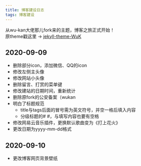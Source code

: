 ```yaml
---
title: 博客建设日志
tags: 博客建设
---  
```


从wu-kan大佬那儿fork来的主题，博客之旅正式开始！  
原theme戳这里 → [jekyll-theme-WuK](https://jekyll-theme-WuK.wu-kan.cn/)

## 2020-09-09 ##
+ 删除部分icon，添加微信、QQ的icon  
+ 修改左侧主头像  
+ 修改网站小头像
+ 删除留言、打赏的菜单键
+ 修改建站的日期时间，重新统计
+ 删除原fork的公安备案（wukan
+ 明白了标题规范
  + title与tags后面的冒号需为英文符号，并空一格后填入内容
  + 分级标题的# #，与填写内容也要有空格
+ 修改网易云音乐插件，更换默认歌曲变为《打上花火》
+ 更改日期为yyyy-mm-dd格式

## 2020-09-10 ##
+ 更改博客网页背景壁纸
